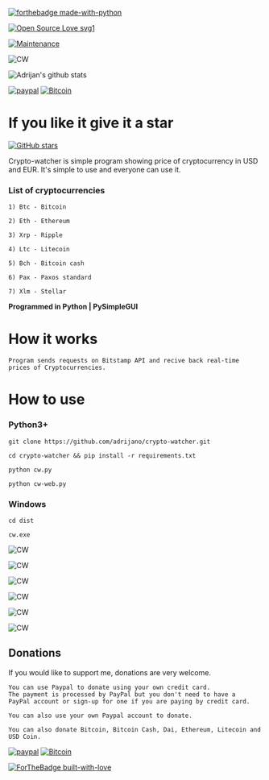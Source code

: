[![forthebadge made-with-python](http://ForTheBadge.com/images/badges/made-with-python.svg)](https://www.python.org/)


[![Open Source Love svg1](https://badges.frapsoft.com/os/v1/open-source.svg?v=103)](https://github.com/adrijano/crypto-watcher/)

[![Maintenance](https://img.shields.io/badge/Maintained%3F-yes-green.svg)](https://github.com/adrijano/crypto-watcher/graphs/commit-activity)


![CW](MainImage.png)

![Adrijan's github stats](https://github-readme-stats.vercel.app/api?username=adrijano&show_icons=true)

[![paypal](https://svgshare.com/i/Q0_.svg)](https://www.paypal.com/donate/?cmd=_s-xclick&hosted_button_id=PFB6A6HLAQHC2&source=url)  [![Bitcoin](https://svgshare.com/i/PzX.svg)](https://commerce.coinbase.com/checkout/149a6235-ec7e-4d3b-a1ae-b08c4f08b4f6)

# If you like it give it a star

[![GitHub stars](https://img.shields.io/github/stars/adrijano/crypto-watcher.svg?style=social&label=Star&maxAge=0)](https://github.com/adrijano/crypto-watcher)

Crypto-watcher is simple program showing price of cryptocurrency in USD and EUR. It's simple to use and everyone can use it.

### List of cryptocurrencies
```
1) Btc - Bitcoin

2) Eth - Ethereum

3) Xrp - Ripple

4) Ltc - Litecoin

5) Bch - Bitcoin cash

6) Pax - Paxos standard

7) Xlm - Stellar
```
**Programmed in Python | PySimpleGUI**

# How it works
```
Program sends requests on Bitstamp API and recive back real-time prices of Cryptocurrencies.

```
# How to use

### Python3+
```
git clone https://github.com/adrijano/crypto-watcher.git

cd crypto-watcher && pip install -r requirements.txt

python cw.py

python cw-web.py

```

### Windows
```
cd dist

cw.exe
```

![CW](screen1.png)

![CW](screen2.png)

![CW](screen3.png)

![CW](screen4.png)

![CW](screenweb.png)

![CW](screenweb2.png)

## Donations
If you would like to support me, donations are very welcome.

```
You can use Paypal to donate using your own credit card. 
The payment is processed by PayPal but you don't need to have a
PayPal account or sign-up for one if you are paying by credit card.

You can also use your own Paypal account to donate.

You can also donate Bitcoin, Bitcoin Cash, Dai, Ethereum, Litecoin and USD Coin.
```
[![paypal](https://svgshare.com/i/Q0_.svg)](https://www.paypal.com/donate/?cmd=_s-xclick&hosted_button_id=PFB6A6HLAQHC2&source=url)  [![Bitcoin](https://svgshare.com/i/PzX.svg)](https://commerce.coinbase.com/checkout/149a6235-ec7e-4d3b-a1ae-b08c4f08b4f6)

[![ForTheBadge built-with-love](http://ForTheBadge.com/images/badges/built-with-love.svg)](https://github.com/adrijano/crypto-watcher/)



